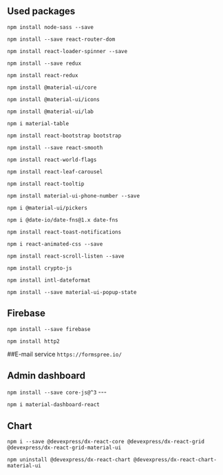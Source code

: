 ## Used packages

`npm install node-sass --save`

`npm install --save react-router-dom`

`npm install react-loader-spinner --save`

`npm install --save redux`

`npm install react-redux`

`npm install @material-ui/core`

`npm install @material-ui/icons`

`npm install @material-ui/lab`

`npm i material-table`

`npm install react-bootstrap bootstrap`

`npm install --save react-smooth`

`npm install react-world-flags`

`npm install react-leaf-carousel`

`npm install react-tooltip`

`npm install material-ui-phone-number --save`

`npm i @material-ui/pickers`

`npm i @date-io/date-fns@1.x date-fns`

`npm install react-toast-notifications`

`npm i react-animated-css --save`

`npm install react-scroll-listen --save`

`npm install crypto-js`

`npm install intl-dateformat`

`npm install --save material-ui-popup-state`

## Firebase
`npm install --save firebase`

`npm install http2`

##E-mail service
`https://formspree.io/`

## Admin dashboard
`npm install --save core-js@^3` ---

`npm i material-dashboard-react`

## Chart
`npm i --save @devexpress/dx-react-core @devexpress/dx-react-grid @devexpress/dx-react-grid-material-ui`

`npm uninstall @devexpress/dx-react-chart @devexpress/dx-react-chart-material-ui`